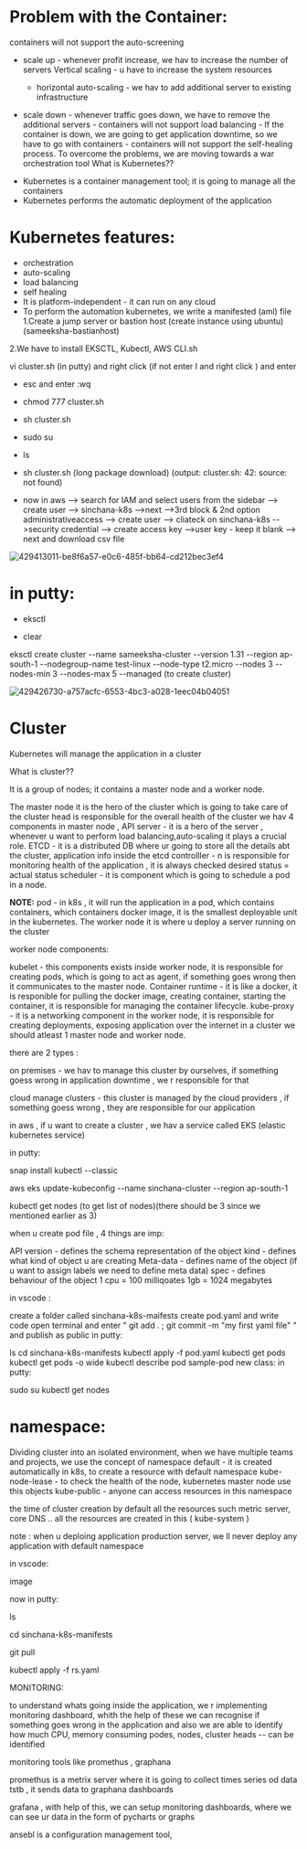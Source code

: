 # Problem with the Container:
containers will not support the auto-screening

- scale up - whenever profit increase, we hav to increase the number of servers
     Vertical scaling - u have to increase the system resources
     - horizontal auto-scaling  - we hav to add additional server to existing infrastructure

- scale down - whenever traffic goes down, we have to  remove the additional servers
             - containers will not support load balancing
             - If the container is down, we are going to get application downtime, so we have to go with containers
             - containers will not support the self-healing process.
 To overcome the problems, we are moving towards a war orchestration tool
What is Kubernetes??

* Kubernetes is a container management tool; it is going to manage all the containers
* Kubernetes performs the automatic deployment of the application

# Kubernetes features:

* orchestration
* auto-scaling
* load balancing
* self healing
* It is platform-independent - it can run on any cloud
* To perform the automation kubernetes, we write a manifested (aml) file
1.Create a jump server or bastion host (create instance using ubuntu) (sameeksha-bastianhost)

2.We have to install EKSCTL, Kubectl, AWS CLI.sh

vi cluster.sh (in putty) and right click (if not enter I and right click ) and enter

* esc and enter :wq

* chmod 777 cluster.sh

* sh cluster.sh

* sudo su

* ls

* sh cluster.sh (long package download) (output: cluster.sh: 42: source: not found)

* now in aws --> search for IAM and select users from the sidebar --> create user --> sinchana-k8s -->next -->3rd block & 2nd option administrativeaccess --> create user --> cliateck on sinchana-k8s -->security credential --> create access key -->user key - keep it blank --> next and download csv file

 ![429413011-be8f6a57-e0c6-485f-bb64-cd212bec3ef4](https://github.com/user-attachments/assets/8f4cc0a9-5d4e-4823-b9b8-01e35fad5b44)
# in putty:

* eksctl

* clear

eksctl create cluster --name sameeksha-cluster --version 1.31 --region ap-south-1 --nodegroup-name test-linux --node-type t2.micro --nodes 3 --nodes-min 3 --nodes-max 5 --managed (to create cluster)
 
![429426730-a757acfc-6553-4bc3-a028-1eec04b04051](https://github.com/user-attachments/assets/a83d136c-fe4c-4c35-b172-004ea215e051)

# Cluster

Kubernetes will manage the application in a cluster

What is cluster??

It is a group of nodes; it contains a master node and a worker node.

The master node
it is the hero of the cluster which is going to take care of the cluster head
is responsible for the overall health of the cluster
we hav 4 components in master node ,
API server - it is a hero of the server , whenever u want to perform load balancing,auto-scaling it plays a crucial role.
ETCD - it is a distributed DB where ur going to store all the details abt the cluster, application info inside the etcd
controlller - n is responsible for monitoring health of the application , it is always checked desired status = actual status
scheduler - it is component which is going to schedule a pod in a node.

**NOTE:** pod - in k8s , it will run the application in a pod, which contains containers, which containers docker image, it is the smallest deployable unit in the kubernetes.
The worker node
it is where u deploy a server running on the cluster

worker node components:

kubelet - this components exists inside worker node, it is responsible for creating pods, which is going to act as agent, if something goes wrong then it communicates to the master node.
Container runtime - it is like a docker, it is responible for pulling the docker image, creating container, starting the container, it is responsible for managing the container lifecycle.
kube-proxy - it is a networking component in the worker node, it is responsible for creating deployments, exposing application over the internet
in a cluster we should atleast 1 master node and worker node.

there are 2 types :

on premises - we hav to manage this cluster by ourselves, if something goess wrong in application downtime , we r responsible for that

cloud manage clusters - this cluster is managed by the cloud providers , if something goess wrong , they are responsible for our application

in aws , if u want to create a cluster , we hav a service called EKS (elastic kubernetes service)

in putty:

snap install kubectl --classic

aws eks update-kubeconfig --name sinchana-cluster --region ap-south-1

kubectl get nodes (to get list of nodes)(there should be 3 since we mentioned earlier as 3)

when u create pod file , 4 things are imp:

API version - defines the schema representation of the object
kind - defines what kind of object u are creating
Meta-data - defines name of the object (if u want to assign labels we need to define meta data)
spec - defines behaviour of the object
1 cpu = 100 milliqoates 1gb = 1024 megabytes

in vscode :

create a folder called sinchana-k8s-maifests
create pod.yaml and write code
open terminal and enter " git add . ; git commit -m "my first yaml file" " and publish as public
in putty:

ls
cd sinchana-k8s-manifests
kubectl apply -f pod.yaml
kubectl get pods
kubectl get pods -o wide
kubectl describe pod sample-pod
new class:
in putty:

sudo su
kubectl get nodes

# namespace:
Dividing cluster into an isolated environment, when we have multiple teams and projects, we use the concept of namespace default - it is created automatically in k8s, to create a resource with default namespace kube-node-lease - to check the health of the node, kubernetes master node use this objects kube-public - anyone can access resources in this namespace

the time of cluster creation by default all the resources such metric server, core DNS .. all the resources are created in this ( kube-system )

note : when u deploing application production server, we ll never deploy any application with default namespace

in vscode:

image

now in putty:

ls

cd sinchana-k8s-manifests

git pull

kubectl apply -f rs.yaml

MONITORING:

to understand whats going inside the application, we r implementing monitoring dashboard, whith the help of these we can recognise if something goes wrong in the application and also we are able to identify how much CPU, memory consuming podes, nodes, cluster heads -- can be identified

monitoring tools like promethus , graphana

promethus is a metrix server where it is going to collect times series od data tstb , it sends data to graphana dashboards

grafana , with help of this, we can setup monitoring dashboards, where we can see ur data in the form of pycharts or graphs

ansebl is a configuration management tool,

